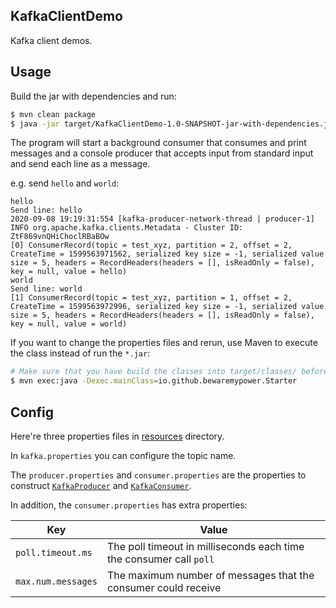## KafkaClientDemo

Kafka client demos.

## Usage

Build the jar with dependencies and run:

```bash
$ mvn clean package
$ java -jar target/KafkaClientDemo-1.0-SNAPSHOT-jar-with-dependencies.jar
```

The program will start a background consumer that consumes and print messages and a console producer that accepts input from standard input and send each line as a message.

e.g. send `hello` and `world`:

```
hello
Send line: hello
2020-09-08 19:19:31:554 [kafka-producer-network-thread | producer-1] INFO org.apache.kafka.clients.Metadata - Cluster ID: ZtF869vnQHiChoclRBaBOw
[0] ConsumerRecord(topic = test_xyz, partition = 2, offset = 2, CreateTime = 1599563971562, serialized key size = -1, serialized value size = 5, headers = RecordHeaders(headers = [], isReadOnly = false), key = null, value = hello)
world
Send line: world
[1] ConsumerRecord(topic = test_xyz, partition = 1, offset = 2, CreateTime = 1599563972996, serialized key size = -1, serialized value size = 5, headers = RecordHeaders(headers = [], isReadOnly = false), key = null, value = world)
```

If you want to change the properties files and rerun, use Maven to execute the class instead of run the `*.jar`:

```bash
# Make sure that you have build the classes into target/classes/ before, use `mvn compile`
$ mvn exec:java -Dexec.mainClass=io.github.bewaremypower.Starter
```

## Config

Here're three properties files in [resources](src/main/resources/) directory.

In `kafka.properties` you can configure the topic name.

The `producer.properties` and `consumer.properties` are the properties to construct [`KafkaProducer`](https://kafka.apache.org/20/javadoc/org/apache/kafka/clients/producer/KafkaProducer.html) and [`KafkaConsumer`](https://kafka.apache.org/20/javadoc/org/apache/kafka/clients/consumer/KafkaConsumer.html).

In addition, the `consumer.properties` has extra properties:

| Key                | Value                                                        |
| ------------------ | ------------------------------------------------------------ |
| `poll.timeout.ms`  | The poll timeout in milliseconds each time the consumer call `poll` |
| `max.num.messages` | The maximum number of messages that the consumer could receive |
